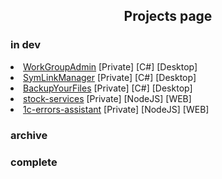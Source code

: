<div id="header" align="center">
	<h2>Projects page</h2>  
</div>
<div align="left">
  <h3>in dev</h3>
  <li><a href="https://#">WorkGroupAdmin</a> [Private] [C#] [Desktop]</li>
  <li><a href="https://#">SymLinkManager</a> [Private] [C#] [Desktop]</li>
  <li><a href="https://#">BackupYourFiles</a> [Private] [C#] [Desktop]</li>
  <li><a href="https://#">stock-services</a> [Private] [NodeJS] [WEB]</li>
  <li><a href="https://#">1c-errors-assistant</a> [Private] [NodeJS] [WEB]</li>
  <h3>archive</h3>
  <h3>complete</h3>
</div>
